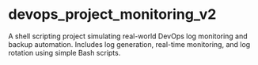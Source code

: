 # devops_project_monitoring_v2
A shell scripting project simulating real-world DevOps log monitoring and backup automation. Includes log generation, real-time monitoring, and log rotation using simple Bash scripts.
